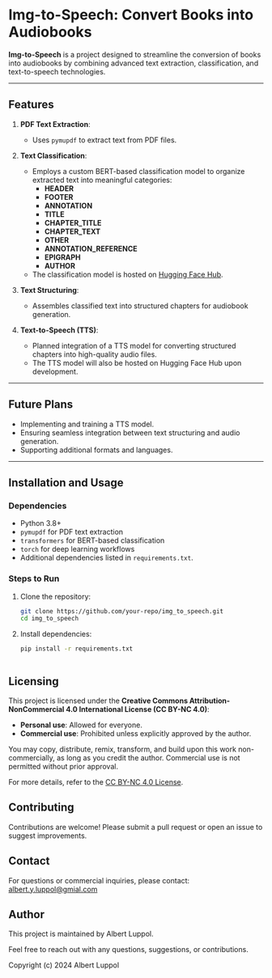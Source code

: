 # Img-to-Speech: Convert Books into Audiobooks

**Img-to-Speech** is a project designed to streamline the conversion of books into audiobooks by combining advanced text extraction, classification, and text-to-speech technologies.

---

## Features

1. **PDF Text Extraction**:
   - Uses `pymupdf` to extract text from PDF files.

2. **Text Classification**:
   - Employs a custom BERT-based classification model to organize extracted text into meaningful categories:
     - **HEADER**
     - **FOOTER**
     - **ANNOTATION**
     - **TITLE**
     - **CHAPTER_TITLE**
     - **CHAPTER_TEXT**
     - **OTHER**
     - **ANNOTATION_REFERENCE**
     - **EPIGRAPH**
     - **AUTHOR**
   - The classification model is hosted on [Hugging Face Hub](https://huggingface.co/aluppol/img_to_speech-book_text_classifier).

3. **Text Structuring**:
   - Assembles classified text into structured chapters for audiobook generation.

4. **Text-to-Speech (TTS)**:
   - Planned integration of a TTS model for converting structured chapters into high-quality audio files.
   - The TTS model will also be hosted on Hugging Face Hub upon development.

---

## Future Plans

- Implementing and training a TTS model.
- Ensuring seamless integration between text structuring and audio generation.
- Supporting additional formats and languages.

---

## Installation and Usage

### Dependencies

- Python 3.8+
- `pymupdf` for PDF text extraction
- `transformers` for BERT-based classification
- `torch` for deep learning workflows
- Additional dependencies listed in `requirements.txt`.

### Steps to Run

1. Clone the repository:
   ```bash
   git clone https://github.com/your-repo/img_to_speech.git
   cd img_to_speech

2. Install dependencies:
   ```bash
   pip install -r requirements.txt



## Licensing

This project is licensed under the **Creative Commons Attribution-NonCommercial 4.0 International License (CC BY-NC 4.0)**:

- **Personal use**: Allowed for everyone.
- **Commercial use**: Prohibited unless explicitly approved by the author.

You may copy, distribute, remix, transform, and build upon this work non-commercially, as long as you credit the author. Commercial use is not permitted without prior approval.

For more details, refer to the [CC BY-NC 4.0 License](https://creativecommons.org/licenses/by-nc/4.0/).

## Contributing

Contributions are welcome! Please submit a pull request or open an issue to suggest improvements.

## Contact

For questions or commercial inquiries, please contact:  
albert.y.luppol@gmial.com

## Author

This project is maintained by Albert Luppol.

Feel free to reach out with any questions, suggestions, or contributions.

Copyright (c) 2024 Albert Luppol



